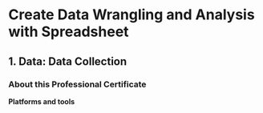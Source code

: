 # Create Data Wrangling and Analysis with Spreadsheet

## 1. Data: Data Collection
### About this Professional Certificate
**Platforms and tools**
